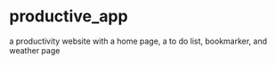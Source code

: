 # productive_app
a productivity website with a home page, a to do list, bookmarker, and weather page

